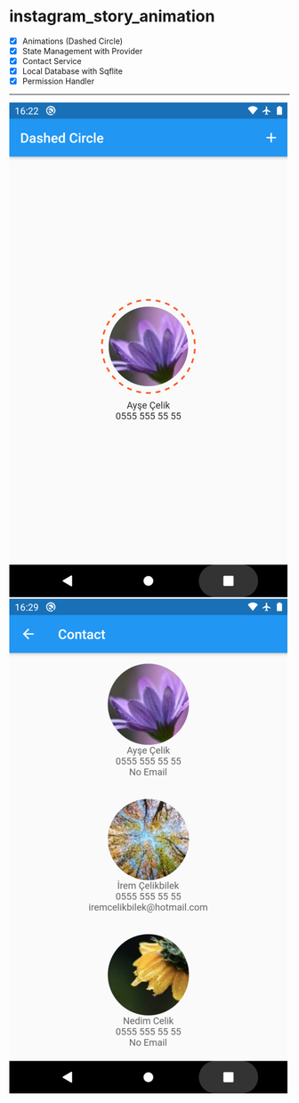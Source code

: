 # instagram_story_animation

- [x] Animations (Dashed Circle)
- [x] State Management with Provider
- [x] Contact Service
- [x] Local Database with Sqflite
- [x] Permission Handler

------------

![](https://github.com/iremcelikbilek/Flutter-UI/blob/master/instagram_story_animation/github/ss-1.png)
![](https://github.com/iremcelikbilek/Flutter-UI/blob/master/instagram_story_animation/github/ss-2.png)



